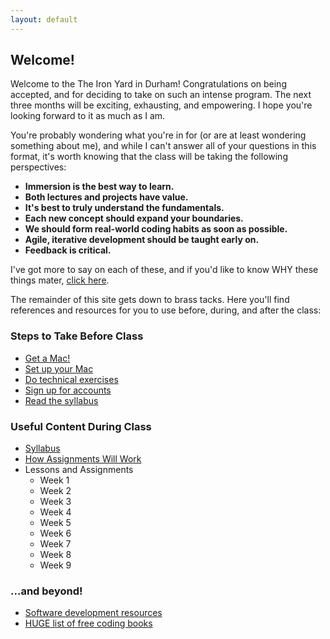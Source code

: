 ```yaml
---
layout: default
---
```


## Welcome!

Welcome to the The Iron Yard in Durham!  Congratulations on being accepted, and for deciding to take on such an intense program.  The next three months will be exciting, exhausting, and empowering.  I hope you're looking forward to it as much as I am.

You're probably wondering what you're in for (or are at least wondering something about me), and while I can't answer all of your questions in this format, it's worth knowing that the class will be taking the following perspectives:

* **Immersion is the best way to learn.**
* **Both lectures and projects have value.**
* **It's best to truly understand the fundamentals.**
* **Each new concept should expand your boundaries.**
* **We should form real-world coding habits as soon as possible.**
* **Agile, iterative development should be taught early on.**
* **Feedback is critical.**

I've got more to say on each of these, and if you'd like to know WHY these things mater, [click here](/syllabus/values.html).

The remainder of this site gets down to brass tacks.  Here you'll find references and resources for you to use before, during, and after the class:

### Steps to Take Before Class

* [Get a Mac!](/syllabus/mac_specs.html)
* [Set up your Mac](/prework/setup.html)
* [Do technical exercises](/prework/exercises.html)
* [Sign up for accounts](/prework/accounts.html)
* [Read the syllabus](/syllabus/)

### Useful Content During Class

* [Syllabus](/syllabus/)
* [How Assignments Will Work](/syllabus/assignment_approach.html)
* Lessons and Assignments
  * Week 1
  * Week 2
  * Week 3
  * Week 4
  * Week 5
  * Week 6
  * Week 7
  * Week 8
  * Week 9

### ...and beyond!

* [Software development resources](/resources/)
* [HUGE list of free coding books](https://github.com/vhf/free-programming-books/blob/master/free-programming-books.md)
